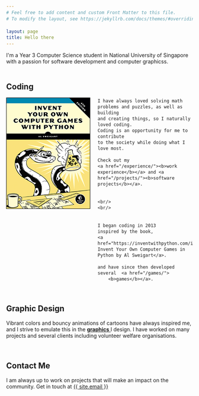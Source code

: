 ```yaml
---
# Feel free to add content and custom Front Matter to this file.
# To modify the layout, see https://jekyllrb.com/docs/themes/#overriding-theme-defaults

layout: page
title: Hello there
---
```


I'm a Year 3 Computer Science student
in National University of Singapore with a
passion for software development and computer graphicss.
<br/>
<br/>

<h2>
    <b>Coding</b>
</h2>

<div class="clearfix">
    <img src="/assets/images/invent.png" style="float: left; padding-right: 20px;"/>
    
    I have always loved solving math problems and puzzles, as well as building 
    and creating things, so I naturally
    loved coding.
    Coding is an opportunity for me to contribute 
    to the society while doing what I love most.

    Check out my
    <a href="/experience/"><b>work experience</b></a> and <a href="/projects/"><b>software projects</b></a>.


    <br/>
    <br/>


    I began coding in 2013
    inspired by the book,
    <a href="https://inventwithpython.com/invent4thed/">
    Invent Your Own Computer Games in Python by Al Sweigart</a>.

    and have since then developed several  <a href="/games/">
        <b>games</b></a>.

</div>

<br/>
<h2>
    <b>Graphic Design</b>
</h2>

Vibrant
colors and bouncy animations of cartoons have always inspired me, and I strive to
emulate this in the
<a href="graphics">
<b>graphics</b>
</a>
I design. I have worked on many projects and several
clients including volunteer welfare organisations.

<br/>

<h2>
    <b>Contact Me</b>

</h2>

I am always up to work on projects that will make an
impact on the community.
Get in touch at
<a class="u-email" href="mailto:{{ site.email }}">{{ site.email }}</a>
